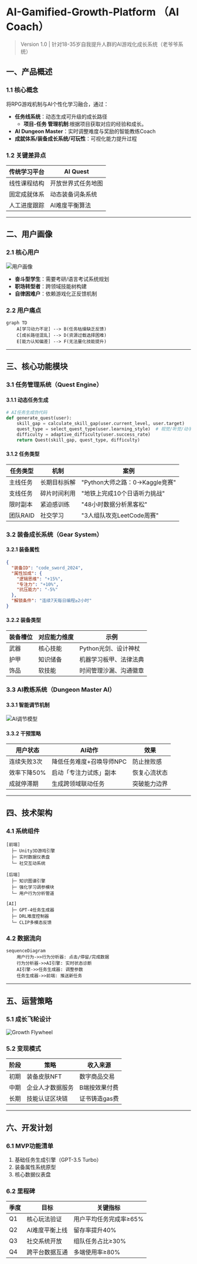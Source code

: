 # AI-Gamified-Growth-Platform （AI Coach）
> Version 1.0 | 针对18-35岁自我提升人群的AI游戏化成长系统（老爷爷系统）

## 一、产品概述
### 1.1 核心概念
将RPG游戏机制与AI个性化学习融合，通过：
- **任务线系统**：动态生成可升级的成长路径
  - **项目-任务 管理机制**:根据项目获取对应的经验和成长。
- **AI Dungeon Master**：实时调整难度与奖励的智能教练Coach 
- **成就体系/装备成长系统/可玩性**：可视化能力提升过程

### 1.2 关键差异点
| 传统学习平台 | AI Quest |
|--------------|----------|
| 线性课程结构 | 开放世界式任务地图 |
| 固定成就体系 | 动态装备词条系统 |
| 人工进度跟踪 | AI难度平衡算法 |

---

## 二、用户画像
### 2.1 核心用户
![用户画像](https://via.placeholder.com/400x200?text=User+Profile)
- **奋斗型学生**：需要考研/语言考试系统规划
- **职场转型者**：跨领域技能树构建
- **自律困难户**：依赖游戏化正反馈机制

### 2.2 用户痛点
```mermaid
graph TD
    A[学习动力不足] --> B(任务枯燥缺乏反馈)
    C[成长路径混乱] --> D(资源过载选择困难)
    E[能力认知偏差] --> F(无法量化技能提升)
```

---

## 三、核心功能模块
### 3.1 任务管理系统（Quest Engine）
#### 3.1.1 动态任务生成
```python
# AI任务生成伪代码
def generate_quest(user):
    skill_gap = calculate_skill_gap(user.current_level, user.target)
    quest_type = select_quest_type(user.learning_style)  # 视觉/听觉/动手型
    difficulty = adaptive_difficulty(user.success_rate)
    return Quest(skill_gap, quest_type, difficulty)
```

#### 3.1.2 任务类型
| 任务类型 | 机制 | 案例 |
|---------|------|-----|
| 主线任务 | 长期目标拆解 | "Python大师之路：0→Kaggle竞赛" |
| 支线任务 | 碎片时间利用 | "地铁上完成10个日语听力挑战" |
| 限时副本 | 紧迫感训练 | "48小时数据分析黑客松" |
| 团队RAID | 社交学习 | "3人组队攻克LeetCode周赛" |

### 3.2 装备成长系统（Gear System）
#### 3.2.1 装备属性
```json
{
  "装备ID": "code_sword_2024",
  "属性加成": {
    "逻辑思维": "+15%",
    "专注力": "+10%",
    "抗压能力": "-5%"
  },
  "解锁条件": "连续7天每日编程≥2小时"
}
```

#### 3.2.2 装备类型
| 装备槽位 | 对应能力维度 | 示例 |
|---------|-------------|-----|
| 武器     | 核心技能     | Python光剑、设计神杖 |
| 护甲     | 知识储备     | 机器学习板甲、法律法典 |
| 饰品     | 软技能       | 时间管理沙漏、沟通徽章 |

### 3.3 AI教练系统（Dungeon Master AI）
#### 3.3.1 智能调节机制
![AI调节模型](https://via.placeholder.com/600x300?text=AI+Difficulty+Balancing)

#### 3.3.2 干预策略
| 用户状态 | AI动作 | 效果 |
|---------|--------|-----|
| 连续失败3次 | 降低任务难度+召唤导师NPC | 防止挫败感 |
| 效率下降50% | 启动「专注力试炼」副本 | 恢复心流状态 |
| 成就停滞期 | 生成跨领域联动任务 | 突破能力边界 |

---

## 四、技术架构
### 4.1 系统组件
```plaintext
[前端]
  ├─ Unity3D游戏引擎
  ├─ 实时数据仪表盘
  └─ 社交互动系统

[后端]
  ├─ 知识图谱引擎
  ├─ 强化学习调参模块
  └─ 用户行为分析管道

[AI]
  ├─ GPT-4任务生成器
  ├─ DRL难度控制器
  └─ CLIP多模态反馈
```

### 4.2 数据流向
```mermaid
sequenceDiagram
    用户行为->>行为分析器: 点击/停留/完成数据
    行为分析器->>AI引擎: 实时状态诊断
    AI引擎->>任务生成器: 调整参数
    任务生成器->>前端: 推送新任务
```

---

## 五、运营策略
### 5.1 成长飞轮设计
![Growth Flywheel](https://via.placeholder.com/400x300?text=Growth+Loop)

### 5.2 变现模式
| 阶段   | 策略                  | 收入来源               |
|-------|-----------------------|-----------------------|
| 初期  | 装备皮肤NFT           | 数字商品交易           |
| 中期  | 企业人才数据服务      | B端按效果付费          |
| 长期  | 技能认证区块链        | 证书铸造gas费          |

---

## 六、开发计划
### 6.1 MVP功能清单
1. 基础任务生成引擎（GPT-3.5 Turbo）
2. 装备属性系统原型
3. 核心数据仪表盘

### 6.2 里程碑
| 季度 | 目标                  | 关键指标               |
|-----|-----------------------|-----------------------|
| Q1  | 核心玩法验证          | 用户平均任务完成率≥65% |
| Q2  | AI难度平衡上线        | 留存率提升40%         |
| Q3  | 社交系统开放          | 组队任务占比≥30%      |
| Q4  | 跨平台数据互通        | 多端使用率≥80%        |
